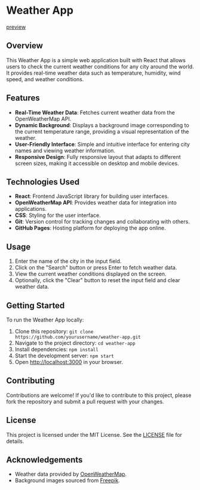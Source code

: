 # Weather App
[preview](https://github.com/Vivek-kumar19/Weather-app/assets/96124057/0a73b78e-63b8-43e6-bc2f-382b9c127ace)



## Overview
This Weather App is a simple web application built with React that allows users to check the current weather conditions for any city around the world. It provides real-time weather data such as temperature, humidity, wind speed, and weather conditions.

## Features
- **Real-Time Weather Data**: Fetches current weather data from the OpenWeatherMap API.
- **Dynamic Background**: Displays a background image corresponding to the current temperature range, providing a visual representation of the weather.
- **User-Friendly Interface**: Simple and intuitive interface for entering city names and viewing weather information.
- **Responsive Design**: Fully responsive layout that adapts to different screen sizes, making it accessible on desktop and mobile devices.

## Technologies Used
- **React**: Frontend JavaScript library for building user interfaces.
- **OpenWeatherMap API**: Provides weather data for integration into applications.
- **CSS**: Styling for the user interface.
- **Git**: Version control for tracking changes and collaborating with others.
- **GitHub Pages**: Hosting platform for deploying the app online.

## Usage
1. Enter the name of the city in the input field.
2. Click on the "Search" button or press Enter to fetch weather data.
3. View the current weather conditions displayed on the screen.
4. Optionally, click the "Clear" button to reset the input field and clear weather data.

## Getting Started
To run the Weather App locally:
1. Clone this repository: `git clone https://github.com/yourusername/weather-app.git`
2. Navigate to the project directory: `cd weather-app`
3. Install dependencies: `npm install`
4. Start the development server: `npm start`
5. Open [http://localhost:3000](http://localhost:3000) in your browser.

## Contributing
Contributions are welcome! If you'd like to contribute to this project, please fork the repository and submit a pull request with your changes.

## License
This project is licensed under the MIT License. See the [LICENSE](LICENSE) file for details.

## Acknowledgements
- Weather data provided by [OpenWeatherMap](https://openweathermap.org/).
- Background images sourced from [Freepik](https://www.freepik.com/).
